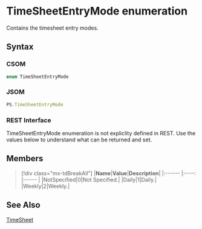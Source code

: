 [comment]: # (Name:TimeSheetEntryMode)
[comment]: # (Name:Microsoft.ProjectServer.TimeSheetEntryMode)
[comment]: # (Type:Enum)
[comment]: # (Status:Verified)

# <a name="name"></a>TimeSheetEntryMode enumeration

<a name="description"></a>Contains the timesheet entry modes.

## <a name="syntax"></a>Syntax

### CSOM

```cs
enum TimeSheetEntryMode 
```
### JSOM

```javascript
PS.TimeSheetEntryMode
```
### REST Interface

TimeSheetEntryMode enumeration is not expliclity defined in REST.  Use the values below to understand what can be returned and set.

## <a name="members"></a>Members

<a name="enumMembers"></a>
> [!div class="mx-tdBreakAll"]
|**Name**|**Value**|**Description**|
|:------ |:----: |:----- |
|<a name="NotSpecified"></a>NotSpecified|0|Not Specified.|
|<a name="Daily"></a>Daily|1|Daily.|
|<a name="Weekly"></a>Weekly|2|Weekly.|

## <a name="seeAlso"></a>See Also

[TimeSheet](TimeSheet.md)<br/>
